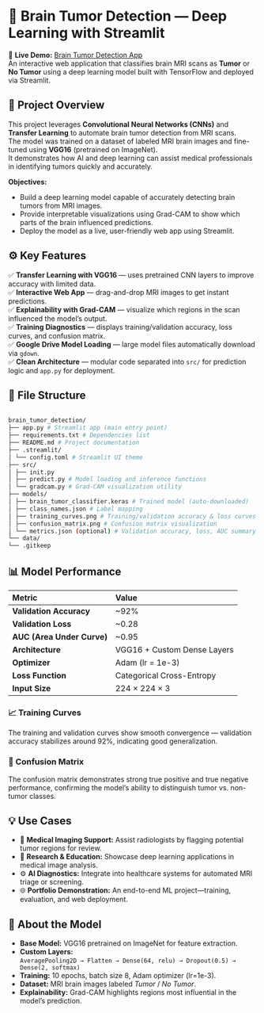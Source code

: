 # 🧠 Brain Tumor Detection — Deep Learning with Streamlit

🎯 **Live Demo:** [Brain Tumor Detection App](https://braintumordetection-aaef3bkcrtznxfsvzvngpt.streamlit.app/)  
An interactive web application that classifies brain MRI scans as **Tumor** or **No Tumor** using a deep learning model built with TensorFlow and deployed via Streamlit.


## 🚀 Project Overview
This project leverages **Convolutional Neural Networks (CNNs)** and **Transfer Learning** to automate brain tumor detection from MRI scans.  
The model was trained on a dataset of labeled MRI brain images and fine-tuned using **VGG16** (pretrained on ImageNet).  
It demonstrates how AI and deep learning can assist medical professionals in identifying tumors quickly and accurately.

**Objectives:**
- Build a deep learning model capable of accurately detecting brain tumors from MRI images.  
- Provide interpretable visualizations using Grad-CAM to show which parts of the brain influenced predictions.  
- Deploy the model as a live, user-friendly web app using Streamlit.


## ⚙️ Key Features
✅ **Transfer Learning with VGG16** — uses pretrained CNN layers to improve accuracy with limited data.  
✅ **Interactive Web App** — drag-and-drop MRI images to get instant predictions.  
✅ **Explainability with Grad-CAM** — visualize which regions in the scan influenced the model’s output.  
✅ **Training Diagnostics** — displays training/validation accuracy, loss curves, and confusion matrix.  
✅ **Google Drive Model Loading** — large model files automatically download via `gdown`.  
✅ **Clean Architecture** — modular code separated into `src/` for prediction logic and `app.py` for deployment.


## 📂 File Structure
```bash

brain_tumor_detection/
├── app.py # Streamlit app (main entry point)
├── requirements.txt # Dependencies list
├── README.md # Project documentation
├── .streamlit/
│ └── config.toml # Streamlit UI theme
├── src/
│ ├── init.py
│ ├── predict.py # Model loading and inference functions
│ └── gradcam.py # Grad-CAM visualization utility
├── models/
│ ├── brain_tumor_classifier.keras # Trained model (auto-downloaded)
│ ├── class_names.json # Label mapping
│ ├── training_curves.png # Training/validation accuracy & loss curves
│ ├── confusion_matrix.png # Confusion matrix visualization
│ └── metrics.json (optional) # Validation accuracy, loss, AUC summary
└── data/
└── .gitkeep

```

## 📊 Model Performance

| Metric | Value |
|:--|:--|
| **Validation Accuracy** | ~92% |
| **Validation Loss** | ~0.28 |
| **AUC (Area Under Curve)** | ~0.95 |
| **Architecture** | VGG16 + Custom Dense Layers |
| **Optimizer** | Adam (lr = 1e-3) |
| **Loss Function** | Categorical Cross-Entropy |
| **Input Size** | 224 × 224 × 3 |

### 📈 Training Curves  
The training and validation curves show smooth convergence — validation accuracy stabilizes around 92%, indicating good generalization.  

### 🧩 Confusion Matrix  
The confusion matrix demonstrates strong true positive and true negative performance, confirming the model’s ability to distinguish tumor vs. non-tumor classes.


## 💡 Use Cases
- 🏥 **Medical Imaging Support:** Assist radiologists by flagging potential tumor regions for review.  
- 🧪 **Research & Education:** Showcase deep learning applications in medical image analysis.  
- ⚙️ **AI Diagnostics:** Integrate into healthcare systems for automated MRI triage or screening.  
- 🌐 **Portfolio Demonstration:** An end-to-end ML project—training, evaluation, and web deployment.


## 📘 About the Model
- **Base Model:** VGG16 pretrained on ImageNet for feature extraction.  
- **Custom Layers:**  
  `AveragePooling2D → Flatten → Dense(64, relu) → Dropout(0.5) → Dense(2, softmax)`  
- **Training:** 10 epochs, batch size 8, Adam optimizer (lr=1e-3).  
- **Dataset:** MRI brain images labeled *Tumor* / *No Tumor*.  
- **Explainability:** Grad-CAM highlights regions most influential in the model’s prediction.

